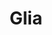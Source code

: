 ---
codehost: https://github.com/https://github.com/GliaX
facebook: https://facebook.com/glia.project
logohandle: glia
sort: glia
title: Glia
website: https://glia.org/
---